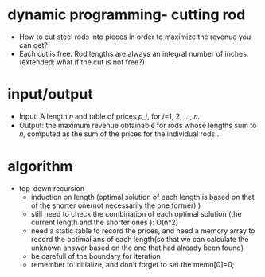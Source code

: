 # dynamic programming- cutting rod
- How to cut steel rods into pieces in order to maximize the revenue you can get?
- Each cut is free. Rod lengths are always an integral number of inches.(extended: what if the cut is not free?)

# input/output
- Input: A length 𝑛 and table of prices 𝑝_𝑖, for 𝑖=1, 2, …, 𝑛.
- Output: the maximum revenue obtainable for rods whose lengths sum to 𝑛, computed as the sum of the prices for the individual rods .

# algorithm
- top-down recursion  
    - induction on length (optimal solution of each length is based on that of the shorter one(not necessarily the one former) )
    - still need to check the combination of each optimal solution (the current length and the shorter ones ): O(n^2)
    - need a static table to record the prices, and need a memory array to record the optimal ans of each length(so that we can calculate the unknown answer based on the one that had already been found)
    - be carefull of the boundary for iteration  
    - remember to initialize, and don't forget to set the memo[0]=0;
